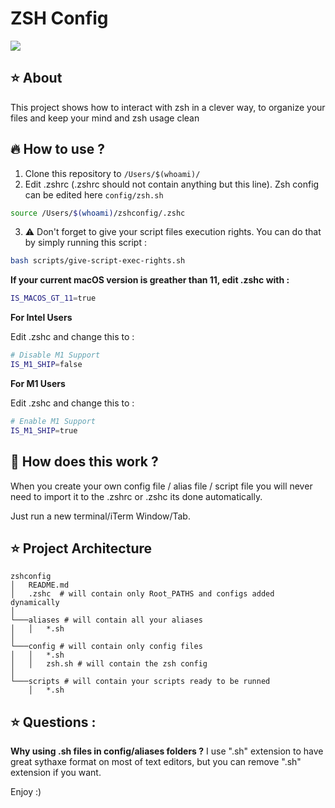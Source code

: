 # ZSH Config
![](https://img.shields.io/badge/version-1.0.0-green.svg)


## ⭐️ About 

This project shows how to interact with zsh in a clever way, to organize your files and keep your mind and zsh usage clean

## 🔥 How to use ?

1. Clone this repository to `/Users/$(whoami)/`  
2. Edit .zshrc (.zshrc should not contain anything but this line). Zsh config can be edited here `config/zsh.sh` 
```sh 
source /Users/$(whoami)/zshconfig/.zshc
```
3. ⚠️ Don't forget to give your script files execution rights. You can do that by simply running this script :
```sh
bash scripts/give-script-exec-rights.sh
``` 

**If your current macOS version is greather than 11, edit .zshc with :**

```sh
IS_MACOS_GT_11=true
```

**For Intel Users**

Edit .zshc and change this to :
```sh
# Disable M1 Support
IS_M1_SHIP=false
```

**For M1 Users**

Edit .zshc and change this to :
```sh
# Enable M1 Support
IS_M1_SHIP=true
```

## 🔆 How does this work ? 

When you create your own config file / alias file / script file you will never need to import it to the .zshrc or .zshc its done automatically. 

Just run a new terminal/iTerm Window/Tab. 

## ⭐️ Project Architecture 

```
zshconfig
│   README.md
│   .zshc  # will contain only Root_PATHS and configs added dynamically
│
└───aliases # will contain all your aliases
│   │   *.sh
│   
└───config # will contain only config files
│   │   *.sh
│   │   zsh.sh # will contain the zsh config
│   
└───scripts # will contain your scripts ready to be runned
    │   *.sh
```

## ⭐️ Questions :

**Why using .sh files in config/aliases folders ?**
I use ".sh" extension to have great sythaxe format on most of text editors, but you can remove ".sh" extension if you want. 

Enjoy :) 
